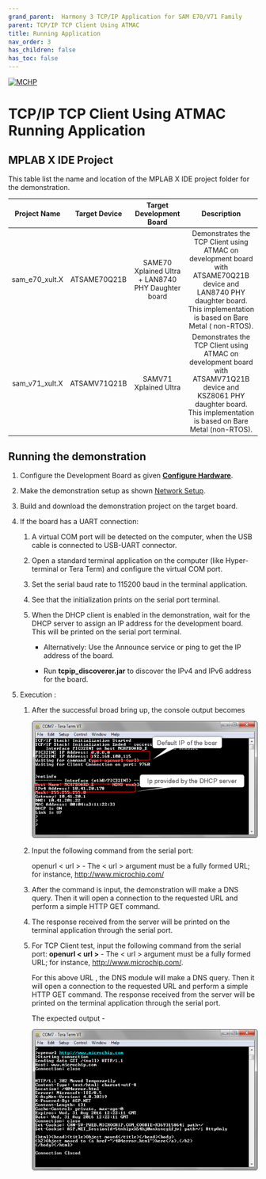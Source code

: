 ```yaml
---
grand_parent:  Harmony 3 TCP/IP Application for SAM E70/V71 Family
parent: TCP/IP TCP Client Using ATMAC
title: Running Application
nav_order: 3
has_children: false
has_toc: false
---
```

[![MCHP](https://www.microchip.com/ResourcePackages/Microchip/assets/dist/images/logo.png)](https://www.microchip.com)

# TCP/IP TCP Client Using ATMAC Running Application

## MPLAB X IDE Project
This table list the name and location of the MPLAB X IDE project folder for the demonstration.

|Project Name|  Target Device|  Target Development Board | Description  |
|:-------------:|:---------:|:---------:|:---------:|
|sam_e70_xult.X | ATSAME70Q21B | SAME70 Xplained Ultra + LAN8740 PHY Daughter board | Demonstrates the TCP Client using ATMAC on development board with ATSAME70Q21B device and LAN8740 PHY daughter board. This implementation is based on Bare Metal ( non-RTOS).  |
|sam_v71_xult.X | ATSAMV71Q21B | SAMV71 Xplained Ultra | Demonstrates the TCP Client using ATMAC on development board with ATSAMV71Q21B device and KSZ8061 PHY daughter board. This implementation is based on Bare Metal (non-RTOS).  |


## Running the demonstration

1. Configure the Development Board as given  **[Configure Hardware](readme_hardware_configuration.md)**.

2. Make the demonstration setup as shown [Network Setup](../../readme.md).

3. Build and download the demonstration project on the target board.

4. If the board has a UART connection:

    1. A virtual COM port will be detected on the computer, when the USB cable is connected to USB-UART connector.

    2. Open a standard terminal application on the computer (like Hyper-terminal or Tera Term) and configure the virtual COM port.

    3. Set the serial baud rate to 115200 baud in the terminal application.

    4. See that the initialization prints on the serial port terminal.

    5. When the DHCP client is enabled in the demonstration, wait for the DHCP server to assign an IP address for the development board. This will be printed on the serial port terminal.

		* Alternatively: Use the Announce service or ping to get the IP address of the board.

        * Run **tcpip_discoverer.jar** to discover the IPv4 and IPv6 address for the board.
        
5. Execution :

	1. After the successful broad bring up, the console output becomes

        ![tcpip_tcp_client_project](images/dhcp_5.png)

    2. Input the following command from the serial port: 
    
        openurl < url > - The < url > argument must be a fully formed URL; for instance, http://www.microchip.com/

    3. After the command is input, the demonstration will make a DNS query. Then it will open a connection to the requested URL and perform a simple HTTP GET command.

    4. The response received from the server will be printed on the terminal application through the serial port.
   
   	5. For TCP Client test, input the following command from the serial port: **openurl < url >** - The < url > argument must be a fully formed URL; for instance, http://www.microchip.com/.

        For this above URL , the DNS module will make a DNS query. Then it will open a connection to the requested URL and perform a simple HTTP GET command.
        The response received from the server will be printed on the terminal application through the serial port.

        The expected output -

        ![tcpip_tcp_client_project](images/http_put_6.png)